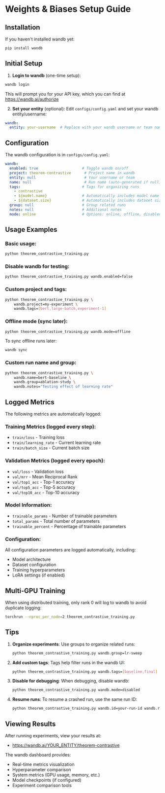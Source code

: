 # Weights & Biases Setup Guide

## Installation

If you haven't installed wandb yet:
```bash
pip install wandb
```

## Initial Setup

1. **Login to wandb** (one-time setup):
```bash
wandb login
```
This will prompt you for your API key, which you can find at https://wandb.ai/authorize

2. **Set your entity** (optional):
Edit `configs/config.yaml` and set your wandb entity/username:
```yaml
wandb:
  entity: your-username  # Replace with your wandb username or team name
```

## Configuration

The wandb configuration is in `configs/config.yaml`:

```yaml
wandb:
  enabled: true                    # Toggle wandb on/off
  project: theorem-contrastive      # Project name in wandb
  entity: null                      # Your username or team
  name: null                        # Run name (auto-generated if null)
  tags:                            # Tags for organizing runs
    - contrastive
    - ${model.name}                # Automatically includes model name
    - ${dataset.size}              # Automatically includes dataset size
  group: null                      # Group related runs
  notes: null                      # Additional notes
  mode: online                     # Options: online, offline, disabled
```

## Usage Examples

### Basic usage:
```bash
python theorem_contrastive_training.py
```

### Disable wandb for testing:
```bash
python theorem_contrastive_training.py wandb.enabled=false
```

### Custom project and tags:
```bash
python theorem_contrastive_training.py \
    wandb.project=my-experiment \
    wandb.tags=[bert,large-batch,experiment-1]
```

### Offline mode (sync later):
```bash
python theorem_contrastive_training.py wandb.mode=offline
```
To sync offline runs later:
```bash
wandb sync
```

### Custom run name and group:
```bash
python theorem_contrastive_training.py \
    wandb.name=bert-baseline \
    wandb.group=ablation-study \
    wandb.notes="Testing effect of learning rate"
```

## Logged Metrics

The following metrics are automatically logged:

### Training Metrics (logged every step):
- `train/loss` - Training loss
- `train/learning_rate` - Current learning rate
- `train/batch_size` - Current batch size

### Validation Metrics (logged every epoch):
- `val/loss` - Validation loss
- `val/mrr` - Mean Reciprocal Rank
- `val/top1_acc` - Top-1 accuracy
- `val/top5_acc` - Top-5 accuracy
- `val/top10_acc` - Top-10 accuracy

### Model Information:
- `trainable_params` - Number of trainable parameters
- `total_params` - Total number of parameters
- `trainable_percent` - Percentage of trainable parameters

### Configuration:
All configuration parameters are logged automatically, including:
- Model architecture
- Dataset configuration
- Training hyperparameters
- LoRA settings (if enabled)

## Multi-GPU Training

When using distributed training, only rank 0 will log to wandb to avoid duplicate logging:
```bash
torchrun --nproc_per_node=2 theorem_contrastive_training.py
```

## Tips

1. **Organize experiments**: Use groups to organize related runs:
   ```bash
   python theorem_contrastive_training.py wandb.group=lr-sweep
   ```

2. **Add custom tags**: Tags help filter runs in the wandb UI:
   ```bash
   python theorem_contrastive_training.py wandb.tags=[baseline,final]
   ```

3. **Disable for debugging**: When debugging, disable wandb:
   ```bash
   python theorem_contrastive_training.py wandb.mode=disabled
   ```

4. **Resume runs**: To resume a crashed run, use the same run ID:
   ```bash
   python theorem_contrastive_training.py wandb.id=your-run-id wandb.resume=true
   ```

## Viewing Results

After running experiments, view your results at:
- https://wandb.ai/YOUR_ENTITY/theorem-contrastive

The wandb dashboard provides:
- Real-time metrics visualization
- Hyperparameter comparison
- System metrics (GPU usage, memory, etc.)
- Model checkpoints (if configured)
- Experiment comparison tools